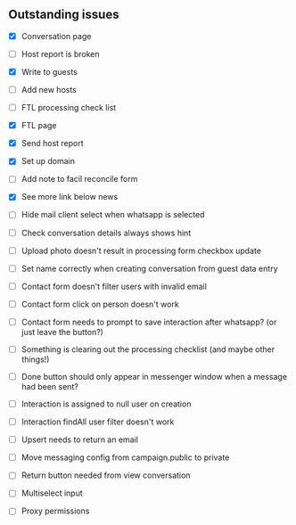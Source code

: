 
## Outstanding issues

- [X] Conversation page
- [ ] Host report is broken
- [X] Write to guests
- [ ] Add new hosts
- [ ] FTL processing check list
- [X] FTL page
- [X] Send host report
- [X] Set up domain
- [ ] Add note to facil reconcile form

- [X] See more link below news
- [ ] Hide mail client select when whatsapp is selected
- [ ] Check conversation details always shows hint
- [ ] Upload photo doesn't result in processing form checkbox update
- [ ] Set name correctly when creating conversation from guest data entry
- [ ] Contact form doesn't filter users with invalid email
- [ ] Contact form click on person doesn't work
- [ ] Contact form needs to prompt to save interaction after whatsapp? (or just leave the button?)
- [ ] Something is clearing out the processing checklist (and maybe other things!)

- [ ] Done button should only appear in messenger window when a message had been sent?
- [ ] Interaction is assigned to null user on creation
- [ ] Interaction findAll user filter doesn't work
- [ ] Upsert needs to return an email
- [ ] Move messaging config from campaign.public to private
- [ ] Return button needed from view conversation

- [ ] Multiselect input
- [ ] Proxy permissions
